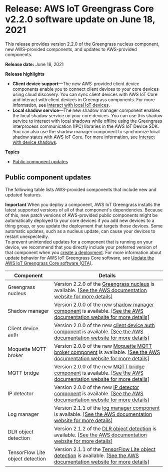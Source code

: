 # Release: AWS IoT Greengrass Core v2\.2\.0 software update on June 18, 2021<a name="greengrass-release-2021-06-18"></a>

This release provides version 2\.2\.0 of the Greengrass nucleus component, new AWS\-provided components, and updates to AWS\-provided components\.

**Release date:** June 18, 2021

**Release highlights**
+ **Client device support**—The new AWS\-provided client device components enable you to connect client devices to your core devices using cloud discovery\. You can sync client devices with AWS IoT Core and interact with client devices in Greengrass components\. For more information, see [Interact with local IoT devices](interact-with-local-iot-devices.md)\.
+ **Local shadow service**—The new shadow manager component enables the local shadow service on your core devices\. You can use this shadow service to interact with local shadows while offline using the Greengrass interprocess communication \(IPC\) libraries in the AWS IoT Device SDK\. You can also use the shadow manager component to synchronize local shadow states with AWS IoT Core\. For more information, see [Interact with device shadows](interact-with-shadows.md)\.

**Topics**
+ [Public component updates](#greengrass-2021-06-18-components)

## Public component updates<a name="greengrass-2021-06-18-components"></a>

The following table lists AWS\-provided components that include new and updated features\. 

**Important**  <a name="component-patch-update-note"></a>
<a name="component-patch-update"></a>When you deploy a component, AWS IoT Greengrass installs the latest supported versions of all of that component's dependencies\. Because of this, new patch versions of AWS\-provided public components might be automatically deployed to your core devices if you add new devices to a thing group, or you update the deployment that targets those devices\. Some automatic updates, such as a nucleus update, can cause your devices to restart unexpectedly\.   
<a name="component-version-pinning"></a>To prevent unintended updates for a component that is running on your device, we recommend that you directly include your preferred version of that component when you [create a deployment](create-deployments.md)\. For more information about update behavior for AWS IoT Greengrass Core software, see [Update the AWS IoT Greengrass Core software \(OTA\)](update-greengrass-core-v2.md)\.


| **Component** | **Details** | 
| --- | --- | 
| Greengrass nucleus | Version 2\.2\.0 of the [Greengrass nucleus](greengrass-nucleus-component.md) is available\. <a name="changelog-nucleus-2.2.0"></a>[\[See the AWS documentation website for more details\]](http://docs.aws.amazon.com/greengrass/v2/developerguide/greengrass-release-2021-06-18.html)  | 
| Shadow manager |  Version 2\.0\.0 of the new [shadow manager component](shadow-manager-component.md) is available\. [\[See the AWS documentation website for more details\]](http://docs.aws.amazon.com/greengrass/v2/developerguide/greengrass-release-2021-06-18.html)  | 
| Client device auth |  Version 2\.0\.0 of the new [client device auth component](client-device-auth-component.md) is available\. [\[See the AWS documentation website for more details\]](http://docs.aws.amazon.com/greengrass/v2/developerguide/greengrass-release-2021-06-18.html)  | 
| Moquette MQTT broker |  Version 2\.0\.0 of the new [Moquette MQTT broker component](mqtt-broker-moquette-component.md) is available\. [\[See the AWS documentation website for more details\]](http://docs.aws.amazon.com/greengrass/v2/developerguide/greengrass-release-2021-06-18.html)  | 
| MQTT bridge |  Version 2\.0\.0 of the new [MQTT bridge component](mqtt-bridge-component.md) is available\. [\[See the AWS documentation website for more details\]](http://docs.aws.amazon.com/greengrass/v2/developerguide/greengrass-release-2021-06-18.html)  | 
| IP detector |  Version 2\.0\.0 of the new [IP detector component](ip-detector-component.md) is available\. [\[See the AWS documentation website for more details\]](http://docs.aws.amazon.com/greengrass/v2/developerguide/greengrass-release-2021-06-18.html)  | 
| Log manager |  Version 2\.1\.1 of the [log manager component](log-manager-component.md) is available\. <a name="changelog-log-manager-2.1.1"></a>[\[See the AWS documentation website for more details\]](http://docs.aws.amazon.com/greengrass/v2/developerguide/greengrass-release-2021-06-18.html)  | 
| DLR object detection |  Version 2\.1\.2 of the [DLR object detection](dlr-object-detection-component.md) is available\. <a name="changelog-dlr-object-detection-2.1.2"></a>[\[See the AWS documentation website for more details\]](http://docs.aws.amazon.com/greengrass/v2/developerguide/greengrass-release-2021-06-18.html)  | 
| TensorFlow Lite object detection |  Version 2\.1\.1 of the [TensorFlow Lite object detection](tensorflow-lite-object-detection-component.md) is available\. <a name="changelog-tensorflow-lite-object-detection-2.1.1"></a>[\[See the AWS documentation website for more details\]](http://docs.aws.amazon.com/greengrass/v2/developerguide/greengrass-release-2021-06-18.html)  | 